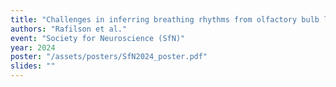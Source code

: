 ```yaml
---
title: "Challenges in inferring breathing rhythms from olfactory bulb local field potentials"
authors: "Rafilson et al."
event: "Society for Neuroscience (SfN)"
year: 2024
poster: "/assets/posters/SfN2024_poster.pdf"
slides: ""
---
```

